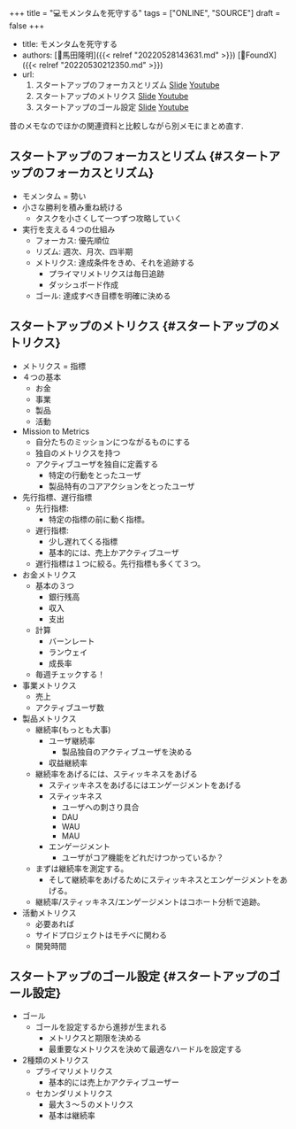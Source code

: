 +++
title = "💻モメンタムを死守する"
tags = ["ONLINE", "SOURCE"]
draft = false
+++

-   title: モメンタムを死守する
-   authors: [👨馬田隆明]({{< relref "20220528143631.md" >}}) [📝FoundX]({{< relref "20220530212350.md" >}})
-   url:
    1.  スタートアップのフォーカスとリズム [Slide](https://speakerdeck.com/tumada/sutatoatupufalsehuokasutorizumu-momentamuwosi-shou-suru-1) [Youtube](https://www.youtube.com/watch?v=HrfswGlFZM8)
    2.  スタートアップのメトリクス [Slide](https://speakerdeck.com/tumada/sutatoatupufalsemetorikusu-momentamuwosi-shou-suru-2) [Youtube](https://www.youtube.com/watch?v=TNiPLQP4UsY)
    3.  スタートアップのゴール設定 [Slide](https://speakerdeck.com/tumada/sutatoatupufalsegorushe-ding-momentamuwosi-shou-suru-3) [Youtube](https://www.youtube.com/watch?v=JkG8y2rjRe0&list=PL99n7UNWFcoafhQQhPKOPqnQcURgJTqQ3&index=12)

昔のメモなのでほかの関連資料と比較しながら別メモにまとめ直す.


## スタートアップのフォーカスとリズム {#スタートアップのフォーカスとリズム}

-   モメンタム = 勢い
-   小さな勝利を積み重ね続ける
    -   タスクを小さくして一つずつ攻略していく
-   実行を支える４つの仕組み
    -   フォーカス: 優先順位
    -   リズム: 週次、月次、四半期
    -   メトリクス: 達成条件をきめ、それを追跡する
        -   プライマリメトリクスは毎日追跡
        -   ダッシュボード作成
    -   ゴール: 達成すべき目標を明確に決める


## スタートアップのメトリクス {#スタートアップのメトリクス}

-   メトリクス = 指標
-   ４つの基本
    -   お金
    -   事業
    -   製品
    -   活動
-   Mission to Metrics
    -   自分たちのミッションにつながるものにする
    -   独自のメトリクスを持つ
    -   アクティブユーザを独自に定義する
        -   特定の行動をとったユーザ
        -   製品特有のコアアクションをとったユーザ
-   先行指標、遅行指標
    -   先行指標:
        -   特定の指標の前に動く指標。
    -   遅行指標:
        -   少し遅れてくる指標
        -   基本的には、売上かアクティブユーザ
    -   遅行指標は１つに絞る。先行指標も多くて３つ。
-   お金メトリクス
    -   基本の３つ
        -   銀行残高
        -   収入
        -   支出
    -   計算
        -   バーンレート
        -   ランウェイ
        -   成長率
    -   毎週チェックする！
-   事業メトリクス
    -   売上
    -   アクティブユーザ数
-   製品メトリクス
    -   継続率(もっとも大事)
        -   ユーザ継続率
            -   製品独自のアクティブユーザを決める
        -   収益継続率
    -   継続率をあげるには、スティッキネスをあげる
        -   スティッキネスをあげるにはエンゲージメントをあげる
        -   スティッキネス
            -   ユーザへの刺さり具合
            -   DAU
            -   WAU
            -   MAU
        -   エンゲージメント
            -   ユーザがコア機能をどれだけつかっているか？
    -   まずは継続率を測定する。
        -   そして継続率をあげるためにスティッキネスとエンゲージメントをあげる。
    -   継続率/スティッキネス/エンゲージメントはコホート分析で追跡。
-   活動メトリクス
    -   必要あれば
    -   サイドプロジェクトはモチベに関わる
    -   開発時間


## スタートアップのゴール設定 {#スタートアップのゴール設定}

-   ゴール
    -   ゴールを設定するから進捗が生まれる
        -   メトリクスと期限を決める
        -   最重要なメトリクスを決めて最適なハードルを設定する
-   2種類のメトリクス
    -   プライマリメトリクス
        -   基本的には売上かアクティブユーザー
    -   セカンダリメトリクス
        -   最大３～５のメトリクス
        -   基本は継続率
